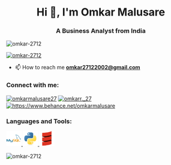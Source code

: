 <h1 align="center">Hi 👋, I'm Omkar Malusare</h1>
<h3 align="center">A Business Analyst from India</h3>

<p align="left"> <img src="https://komarev.com/ghpvc/?username=omkar-2712&label=Profile%20views&color=0e75b6&style=flat" alt="omkar-2712" /> </p>

<p align="left"> <a href="https://github.com/ryo-ma/github-profile-trophy"><img src="https://github-profile-trophy.vercel.app/?username=omkar-2712" alt="omkar-2712" /></a> </p>

- 📫 How to reach me **omkar27122002@gmail.com**

<h3 align="left">Connect with me:</h3>
<p align="left">
<a href="https://kaggle.com/omkarmalusare27" target="blank"><img align="center" src="https://raw.githubusercontent.com/rahuldkjain/github-profile-readme-generator/master/src/images/icons/Social/kaggle.svg" alt="omkarmalusare27" height="30" width="40" /></a>
<a href="https://instagram.com/omkarr._27" target="blank"><img align="center" src="https://raw.githubusercontent.com/rahuldkjain/github-profile-readme-generator/master/src/images/icons/Social/instagram.svg" alt="omkarr._27" height="30" width="40" /></a>
<a href="https://www.behance.net/https://www.behance.net/omkarmalusare" target="blank"><img align="center" src="https://raw.githubusercontent.com/rahuldkjain/github-profile-readme-generator/master/src/images/icons/Social/behance.svg" alt="https://www.behance.net/omkarmalusare" height="30" width="40" /></a>
</p>

<h3 align="left">Languages and Tools:</h3>
<p align="left"> <a href="https://www.mysql.com/" target="_blank" rel="noreferrer"> <img src="https://raw.githubusercontent.com/devicons/devicon/master/icons/mysql/mysql-original-wordmark.svg" alt="mysql" width="40" height="40"/> </a> <a href="https://www.python.org" target="_blank" rel="noreferrer"> <img src="https://raw.githubusercontent.com/devicons/devicon/master/icons/python/python-original.svg" alt="python" width="40" height="40"/> </a> <a href="https://www.scala-lang.org" target="_blank" rel="noreferrer"> <img src="https://raw.githubusercontent.com/devicons/devicon/master/icons/scala/scala-original.svg" alt="scala" width="40" height="40"/> </a> </p>

<p><img align="center" src="https://github-readme-stats.vercel.app/api/top-langs?username=omkar-2712&show_icons=true&locale=en&layout=compact" alt="omkar-2712" /></p>

